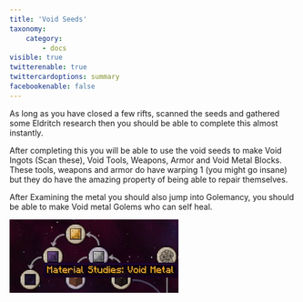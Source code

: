 ```yaml
---
title: 'Void Seeds'
taxonomy:
    category:
        - docs
visible: true
twitterenable: true
twittercardoptions: summary
facebookenable: false
---
```


As long as you have closed a few rifts, scanned the seeds and gathered some Eldritch research then you should be able to complete this almost instantly.

After completing this you will be able to use the void seeds to make Void Ingots (Scan these), Void Tools, Weapons, Armor and Void Metal Blocks. These tools, weapons and armor do have warping 1 (you might go insane) but they do have the amazing property of being able to repair themselves.

After Examining the metal you should also jump into Golemancy, you should be able to make Void metal Golems who can self heal.

![](void%20metal.jpg)